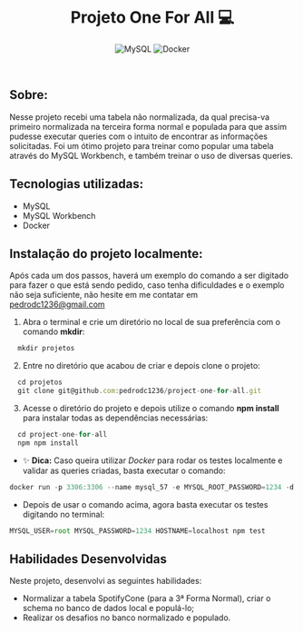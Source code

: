 <h1 align="center"> Projeto One For All 💻 </h1>

 <div align="center">
 
 ![MySQL](https://img.shields.io/badge/mysql-%2300f.svg?style=for-the-badge&logo=mysql&logoColor=white)
 ![Docker](https://img.shields.io/badge/docker-%230db7ed.svg?style=for-the-badge&logo=docker&logoColor=white)
 
</div>
<br/>

<h2 align="left"> Sobre: </h2>

Nesse projeto recebi uma tabela não normalizada, da qual precisa-va primeiro normalizada na terceira forma normal e populada para que assim pudesse executar queries com o intuito de encontrar as informações solicitadas.
Foi um ótimo projeto para treinar como popular uma tabela através do MySQL Workbench, e também treinar o uso de diversas queries.

## Tecnologias utilizadas:
- MySQL
- MySQL Workbench
- Docker

## Instalação do projeto localmente:
 
Após cada um dos passos, haverá um exemplo do comando a ser digitado para fazer o que está sendo pedido, caso tenha dificuldades e o exemplo não seja suficiente, não hesite em me contatar em pedrodc1236@gmail.com 

1. Abra o terminal e crie um diretório no local de sua preferência com o comando **mkdir**:
```javascript
  mkdir projetos
```

2. Entre no diretório que acabou de criar e depois clone o projeto:
```javascript
  cd projetos
  git clone git@github.com:pedrodc1236/project-one-for-all.git
```

3. Acesse o diretório do projeto e depois utilize o comando **npm install** para instalar todas as dependências necessárias:
```javascript
  cd project-one-for-all
  npm npm install
```

- ✨ **Dica:** Caso queira utilizar _Docker_ para rodar os testes localmente e validar as queries criadas, basta executar o comando:
```javascript
docker run -p 3306:3306 --name mysql_57 -e MYSQL_ROOT_PASSWORD=1234 -d mysql:5.7 mysqld --default-authentication-plugin=mysql_native_password
```
- Depois de usar o comando acima, agora basta executar os testes digitando no terminal:
```javascript
MYSQL_USER=root MYSQL_PASSWORD=1234 HOSTNAME=localhost npm test
```

## Habilidades Desenvolvidas

Neste projeto, desenvolvi as seguintes habilidades:

 - Normalizar a tabela SpotifyCone (para a 3ª Forma Normal), criar o schema no banco de dados local e populá-lo;
 - Realizar os desafios no banco normalizado e populado.
 


